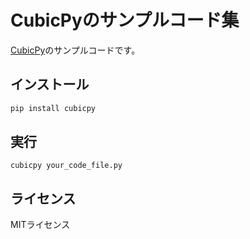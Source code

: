 # CubicPyのサンプルコード集

[CubicPy](https://creativival.github.id/CubicPy/README.ja.html)のサンプルコードです。

## インストール

```bash
pip install cubicpy
```

## 実行

```
cubicpy your_code_file.py
```

## ライセンス

MITライセンス
